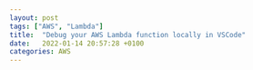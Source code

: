 ```yaml
---
layout: post
tags: ["AWS", "Lambda"]
title:  "Debug your AWS Lambda function locally in VSCode"
date:   2022-01-14 20:57:28 +0100
categories: AWS
---
```

